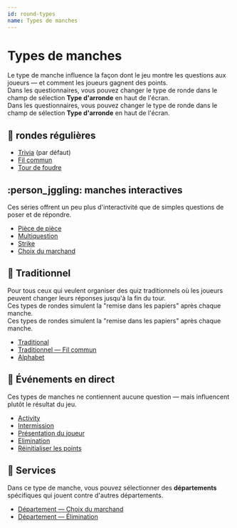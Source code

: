 ```yaml
---
id: round-types
name: Types de manches
---
```


# Types de manches

Le type de manche influence la façon dont le jeu montre les questions aux joueurs — et comment les joueurs gagnent des points.\
Dans les questionnaires, vous pouvez changer le type de ronde dans le champ de sélection **Type d'arronde** en haut de l'écran.\
Dans les questionnaires, vous pouvez changer le type de ronde dans le champ de sélection **Type d'arronde** en haut de l'écran.

## 🧠 rondes régulières

- [Trivia](011-trivia.md) (par défaut)
- [Fil commun](012-common-thread.md)
- [Tour de foudre](013-lightning-round.md)

## :person_jggling: manches interactives

Ces séries offrent un peu plus d'interactivité que de simples questions de poser et de répondre.

- [Pièce de pièce](021-piece-of-pie.md)
- [Multiquestion](022-multiquestion.md)
- [Strike](023-strike.md)
- [Choix du marchand](024-dealers-choice.md)

## 🍺 Traditionnel

Pour tous ceux qui veulent organiser des quiz traditionnels où les joueurs peuvent changer leurs réponses jusqu'à la fin du tour.\
Ces types de rondes simulent la "remise dans les papiers" après chaque manche.\
Ces types de rondes simulent la "remise dans les papiers" après chaque manche.

- [Traditional](030-traditional.md)
- [Traditionnel — Fil commun](031-traditional-ct.md)
- [Alphabet](032-alphabet.md)

## 🎉 Événements en direct

Ces types de manches ne contiennent aucune question — mais influencent plutôt le résultat du jeu.

- [Activity](040-activity.md)
- [Intermission](060-intermission.md)
- [Présentation du joueur](061-player-introduction.md)
- [Elimination](050-elimination.md)
- [Réinitialiser les points](051-reset-points.md)

## 🏢 Services

Dans ce type de manche, vous pouvez sélectionner des **départements** spécifiques qui jouent contre d'autres départements.

- [Département — Choix du marchand](070-departments-dealers-choice.md)
- [Département — Élimination](071-departments-elimination.md)
